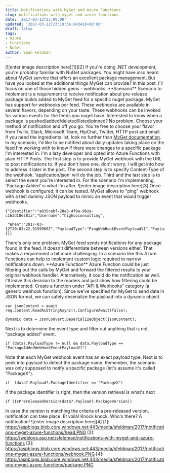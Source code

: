 ```yaml
---
title: Notifications with MyGet and Azure Functions
slug: notifications-with-myget-and-azure-functions
date: '2017-03-12T23:09:00'
updated: '2017-03-12T23:19:36.843410+00:00'
draft: false
tags:
- Azure
- Functions
- NuGet
author: Sean Feldman
---
```

[![enter image description here][1]][2]
If you're doing .NET development, you're probably familiar with NuGet packages. You might have also heard about MyGet service that offers an excellent package management. But have you looked at the additional things MyGet can provide? In this post, I'll focus on one of those hidden gems - webhooks.
\*\*Scenario\*\*
Scenario to implement is a requirement to receive notification about pre-release package builds added to MyGet feed for a specific nuget package.
MyGet has support for webhooks per feed. These webhooks are available in several flavors, depending on your taste. These webhooks can be invoked for various events for the feeds you nuget have. Interested to know when a package is pushed/added/deleted/listed/pinned? No problem. Choose your method of notification and off you go. You're free to choose your flavor from Twilio, Slack, Microsoft Team, HipChat, Twitter, HTTP post and email. If you need the ingredients list, look no further than [MyGet documentation](http://docs.myget.org/docs/reference/webhooks).
In my scenario, I'd like to be notified about daily updates taking place on the feed I'm working with to know if there were changes to a specific package I'm interested in. I'm a lazy developer and opted into Azure Functions with plain HTTP Posts.
The first step is to provide MyGet webhook with the URL to post notifications to. If you don't have one, don't worry. I will get into how to address it later in the post. The second step is to specify Content-Type of the webhook. 'application/json' will do the job. Third and the last step is to select the event you're interested in. For the scenario I'm implementing, 'Package Added' is what I'm after.
![enter image description here][3]
Once webhook is configured, it can be tested. MyGet allows to "ping" webhook with a test dummy JSON payload to mimic an event that would trigger webhooks.
```
{"Identifier":"a835cebf-28e3-4f0a-9b2a-c163d18e281a","Username":"highcoconsulting",
 "When":"2017-03-12T20:03:22.9159969Z","PayloadType":"PingWebHookEventPayloadV1","Payload":{}}
```
There's only one problem. MyGet feed sends notifications for any package found in the feed. It doesn't differentiate between versions either. That makes a requirement a bit more challenging. In a scenario like this Azure Functions can help to implement custom logic required to narrow notifications down.
\*\*Azure Function\*\*
Azure Function could be just filtering out the calls by MyGet and forward the filtered results to your original webhook handler. Alternatively, it could do the notification as well. I'll leave this decision to the readers and just show how filtering could be implemented.
Create a function under "API & Webhooks" category (a generic webhook function). Since we've specified for MyGet to send data in JSON format, we can safely deserialize the payload into a dynamic object.
```
var jsonContent = await req.Content.ReadAsStringAsync().ConfigureAwait(false);
dynamic data = JsonConvert.DeserializeObject(jsonContent);
```
Next is to determine the event type and filter out anything that is not "package added" event.
```
if (data?.PayloadType != null && data.PayloadType == "PackageAddedWebHookEventPayloadV1")
```
Note that each MyGet webhook event has an exact payload type.
Next is to peek into payload to detect the package name. Remember, the scenario was only supposed to notify a specific package (let's assume it's called "PackageX").
```
if  (data?.Payload?.PackageIdentifier == "PackageX")
```
If the package identifier is right, then the version retrieval is what's next
```
if (IsPrereleasedVersion(data?.Payload?.PackageVersion))
```
In case the version is matching the criteria of a pre-released version, notification can take place. Et voilà!
Knock knock. Who's there? A notification!
![enter image description here][4]
[1]: https://aspblogs.blob.core.windows.net:443/media/sfeldman/2017/notifications-myget-azure-functions/head.PNG
[2]: https://weblogs.asp.net/sfeldman/notifications-with-myget-and-azure-functions
[3]: https://aspblogs.blob.core.windows.net:443/media/sfeldman/2017/notifications-myget-azure-functions/webhook.PNG
[4]: https://aspblogs.blob.core.windows.net:443/media/sfeldman/2017/notifications-myget-azure-functions/package.PNG
